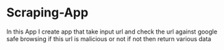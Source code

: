 # Scraping-App
In this App I create app that take input url and  check the url against google safe browsing if this url is malicious or not  if not then  return various data 
